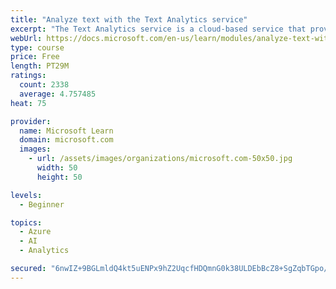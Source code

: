 ```yaml
---
title: "Analyze text with the Text Analytics service"
excerpt: "The Text Analytics service is a cloud-based service that provides advanced natural language processing over raw text for sentiment analysis, key phrase extraction, named entity recognition, and language detection."
webUrl: https://docs.microsoft.com/en-us/learn/modules/analyze-text-with-text-analytics-service/
type: course
price: Free
length: PT29M
ratings:
  count: 2338
  average: 4.757485
heat: 75

provider:
  name: Microsoft Learn
  domain: microsoft.com
  images:
    - url: /assets/images/organizations/microsoft.com-50x50.jpg
      width: 50
      height: 50

levels:
  - Beginner

topics:
  - Azure
  - AI
  - Analytics

secured: "6nwIZ+9BGLmldQ4kt5uENPx9hZ2UqcfHDQmnG0k38ULDEbBcZ8+SgZqbTGpo/C1tDXk9f2tOGn2bgLLt+0tsOxrLH7GPZVjAIbBQ8ePgMsMsYrFCrnN/IFo25dNAcg0aKNBGA+zUdZuEIYXCN8F9wlaXB3DwNFsCFNsCw+Wc+8zUbC0tRu8nhm3lEWrM/7ilCrlMZYeGgWzFQ0n9+zA1I7LwSrCoBv1QRKs+fjJjcis1DEvdj4bFCMp1oxKdJhvwn0RqtGOA/+5UXAU3k+lJJ3w0fM7eiy2D8iACGv5BPVSdcCTBaM/XbjJkQQUU8NnVQRvmK1LGAfb2rSCeF0O8NFmryZd2HkcsJ2zhr10TDumb4j4iaNgyzsj88j+o/tTtMe07FyPK8B/7Qgu9V9L9nRZI1sHp/J+OuqZSaKoS5XU=;IeETIGhPAJEOkUlMgI9elg=="
---
```



